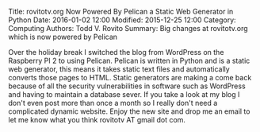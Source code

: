 Title: rovitotv.org Now Powered By Pelican a Static Web Generator in Python
Date: 2016-01-02 12:00
Modified: 2015-12-25 12:00
Category: Computing
Authors: Todd V. Rovito
Summary: Big changes at rovitotv.org which is now powered by Pelican

Over the holiday break I switched the blog from WordPress on the Raspberry PI
2 to using Pelican.  Pelican is written in Python and is a static web
generator, this means it takes static text files and automatically converts
those pages to HTML.  Static generators are making a come back because of
all the security vulnerabilities in software such as WordPress and having to
maintain a database sever.  If you take a look at my blog I don't even post
more than once a month so I really don't need a complicated dynamic website.
Enjoy the new site and drop me an email to let me know what you think
rovitotv AT gmail dot com.